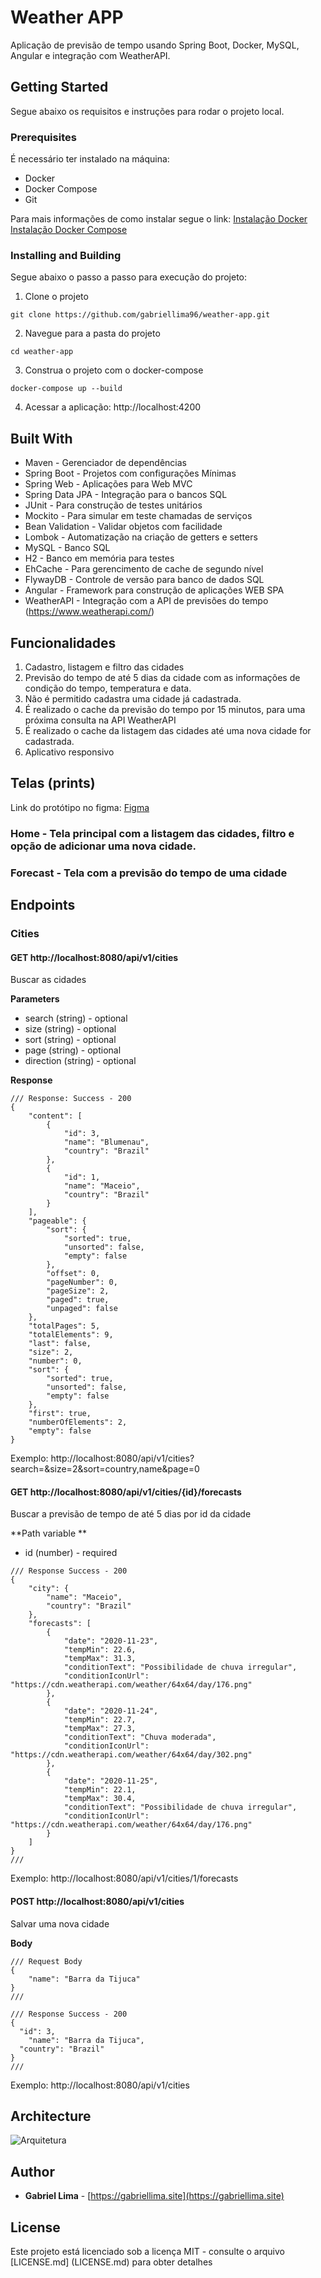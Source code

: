 # Weather APP

Aplicação de previsão de tempo usando Spring Boot, Docker, MySQL, Angular e integração com WeatherAPI.

## Getting Started

Segue abaixo os requisitos e instruções para rodar o projeto local.

### Prerequisites

É necessário ter instalado na máquina:
- Docker 
- Docker Compose
- Git

Para mais informações de como instalar segue o link:
[Instalação Docker](https://docs.docker.com/get-docker/)
[Instalação Docker Compose](https://docs.docker.com/compose/)

### Installing and Building

Segue abaixo o passo a passo para execução do projeto:

1. Clone o projeto

```
git clone https://github.com/gabriellima96/weather-app.git
```

2. Navegue para a pasta do projeto

```
cd weather-app
```

3. Construa o projeto com o docker-compose
```
docker-compose up --build
```

4. Acessar a aplicação: http://localhost:4200

## Built With

* Maven - Gerenciador de dependências
* Spring Boot - Projetos com configurações Mínimas
* Spring Web - Aplicações para Web MVC
* Spring Data JPA - Integração para o bancos SQL
* JUnit - Para construção de testes unitários
* Mockito - Para simular em teste chamadas de serviços
* Bean Validation - Validar objetos com facilidade
* Lombok - Automatização na criação de getters e setters
* MySQL - Banco SQL
* H2 - Banco em memória para testes
* EhCache - Para gerencimento de cache de segundo nível
* FlywayDB - Controle de versão para banco de dados SQL
* Angular - Framework para construção de aplicações WEB SPA
* WeatherAPI - Integração com a API de previsões do tempo (https://www.weatherapi.com/)

## Funcionalidades

1. Cadastro, listagem e filtro das cidades
2. Previsão do tempo de até 5 dias da cidade com as informações de condição do tempo, temperatura e data.
3. Não é permitido cadastra uma cidade já cadastrada.
5. É realizado o cache da previsão do tempo por 15 minutos, para uma próxima consulta na API WeatherAPI
6. É realizado o cache da listagem das cidades até uma nova cidade for cadastrada.
7. Aplicativo responsivo

## Telas (prints)

Link do protótipo no figma: [Figma](https://www.figma.com/file/oZd1QXrTK0mkDvEjx5BfcA/Aplicativo-de-tempo?node-id=0%3A1)

### Home - Tela principal com a listagem das cidades, filtro e opção de adicionar uma nova cidade.

### Forecast - Tela com a previsão do tempo de uma cidade


## Endpoints

### Cities

#### GET http://localhost:8080/api/v1/cities
Buscar as cidades

**Parameters**
- search (string) - optional 
- size (string) - optional
- sort (string) - optional
- page (string) - optional
- direction (string) - optional

**Response**

``` 
/// Response: Success - 200
{
    "content": [
        {
            "id": 3,
            "name": "Blumenau",
            "country": "Brazil"
        },
        {
            "id": 1,
            "name": "Maceio",
            "country": "Brazil"
        }
    ],
    "pageable": {
        "sort": {
            "sorted": true,
            "unsorted": false,
            "empty": false
        },
        "offset": 0,
        "pageNumber": 0,
        "pageSize": 2,
        "paged": true,
        "unpaged": false
    },
    "totalPages": 5,
    "totalElements": 9,
    "last": false,
    "size": 2,
    "number": 0,
    "sort": {
        "sorted": true,
        "unsorted": false,
        "empty": false
    },
    "first": true,
    "numberOfElements": 2,
    "empty": false
}
```
Exemplo:
http://localhost:8080/api/v1/cities?search=&size=2&sort=country,name&page=0

#### GET http://localhost:8080/api/v1/cities/{id}/forecasts
Buscar a previsão de tempo de até 5 dias por id da cidade

**Path variable **
- id (number) - required
```
/// Response Success - 200
{
    "city": {
        "name": "Maceio",
        "country": "Brazil"
    },
    "forecasts": [
        {
            "date": "2020-11-23",
            "tempMin": 22.6,
            "tempMax": 31.3,
            "conditionText": "Possibilidade de chuva irregular",
            "conditionIconUrl": "https://cdn.weatherapi.com/weather/64x64/day/176.png"
        },
        {
            "date": "2020-11-24",
            "tempMin": 22.7,
            "tempMax": 27.3,
            "conditionText": "Chuva moderada",
            "conditionIconUrl": "https://cdn.weatherapi.com/weather/64x64/day/302.png"
        },
        {
            "date": "2020-11-25",
            "tempMin": 22.1,
            "tempMax": 30.4,
            "conditionText": "Possibilidade de chuva irregular",
            "conditionIconUrl": "https://cdn.weatherapi.com/weather/64x64/day/176.png"
        }
    ]
}
///
```
Exemplo:
http://localhost:8080/api/v1/cities/1/forecasts

#### POST http://localhost:8080/api/v1/cities
Salvar uma nova cidade

**Body**
```
/// Request Body
{
	"name": "Barra da Tijuca"
}
///
```

```
/// Response Success - 200
{
  "id": 3,
	"name": "Barra da Tijuca",
  "country": "Brazil"
}
///
```
Exemplo:
http://localhost:8080/api/v1/cities

## Architecture

![Arquitetura](https://github.com/gabriellima96/weather-app/blob/main/arquitetura%20em%20camadas.png)

## Author

* **Gabriel Lima** - [https://gabriellima.site](https://gabriellima.site)

## License

Este projeto está licenciado sob a licença MIT - consulte o arquivo [LICENSE.md] (LICENSE.md) para obter detalhes
